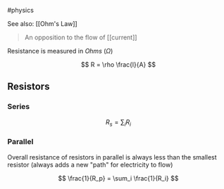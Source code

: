 #physics 

See also: [[Ohm's Law]]

> An opposition to the flow of [[current]]

Resistance is measured in *Ohms* ($\Omega$)

$$ R = \rho \frac{l}{A} $$

## Resistors

### Series
$$ R_s = \sum_i R_i $$

### Parallel
Overall resistance of resistors in parallel is always less than the smallest resistor (always adds a new "path" for electricity to flow)

$$ \frac{1}{R_p} = \sum_i \frac{1}{R_i} $$